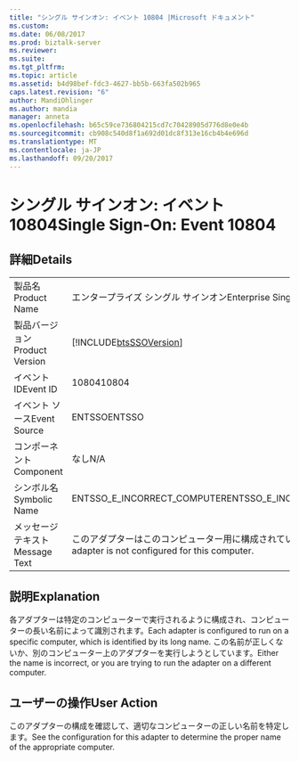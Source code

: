 ```yaml
---
title: "シングル サインオン: イベント 10804 |Microsoft ドキュメント"
ms.custom: 
ms.date: 06/08/2017
ms.prod: biztalk-server
ms.reviewer: 
ms.suite: 
ms.tgt_pltfrm: 
ms.topic: article
ms.assetid: b4d98bef-fdc3-4627-bb5b-663fa502b965
caps.latest.revision: "6"
author: MandiOhlinger
ms.author: mandia
manager: anneta
ms.openlocfilehash: b65c59ce736804215cd7c70428905d776d8e0e4b
ms.sourcegitcommit: cb908c540d8f1a692d01dc8f313e16cb4b4e696d
ms.translationtype: MT
ms.contentlocale: ja-JP
ms.lasthandoff: 09/20/2017
---
```

# <a name="single-sign-on-event-10804"></a><span data-ttu-id="1a9c8-102">シングル サインオン: イベント 10804</span><span class="sxs-lookup"><span data-stu-id="1a9c8-102">Single Sign-On: Event 10804</span></span>
## <a name="details"></a><span data-ttu-id="1a9c8-103">詳細</span><span class="sxs-lookup"><span data-stu-id="1a9c8-103">Details</span></span>  
  
|||  
|-|-|  
|<span data-ttu-id="1a9c8-104">製品名</span><span class="sxs-lookup"><span data-stu-id="1a9c8-104">Product Name</span></span>|<span data-ttu-id="1a9c8-105">エンタープライズ シングル サインオン</span><span class="sxs-lookup"><span data-stu-id="1a9c8-105">Enterprise Single Sign-On</span></span>|  
|<span data-ttu-id="1a9c8-106">製品バージョン</span><span class="sxs-lookup"><span data-stu-id="1a9c8-106">Product Version</span></span>|[!INCLUDE[btsSSOVersion](../includes/btsssoversion-md.md)]|  
|<span data-ttu-id="1a9c8-107">イベント ID</span><span class="sxs-lookup"><span data-stu-id="1a9c8-107">Event ID</span></span>|<span data-ttu-id="1a9c8-108">10804</span><span class="sxs-lookup"><span data-stu-id="1a9c8-108">10804</span></span>|  
|<span data-ttu-id="1a9c8-109">イベント ソース</span><span class="sxs-lookup"><span data-stu-id="1a9c8-109">Event Source</span></span>|<span data-ttu-id="1a9c8-110">ENTSSO</span><span class="sxs-lookup"><span data-stu-id="1a9c8-110">ENTSSO</span></span>|  
|<span data-ttu-id="1a9c8-111">コンポーネント</span><span class="sxs-lookup"><span data-stu-id="1a9c8-111">Component</span></span>|<span data-ttu-id="1a9c8-112">なし</span><span class="sxs-lookup"><span data-stu-id="1a9c8-112">N/A</span></span>|  
|<span data-ttu-id="1a9c8-113">シンボル名</span><span class="sxs-lookup"><span data-stu-id="1a9c8-113">Symbolic Name</span></span>|<span data-ttu-id="1a9c8-114">ENTSSO_E_INCORRECT_COMPUTER</span><span class="sxs-lookup"><span data-stu-id="1a9c8-114">ENTSSO_E_INCORRECT_COMPUTER</span></span>|  
|<span data-ttu-id="1a9c8-115">メッセージ テキスト</span><span class="sxs-lookup"><span data-stu-id="1a9c8-115">Message Text</span></span>|<span data-ttu-id="1a9c8-116">このアダプターはこのコンピューター用に構成されていません。</span><span class="sxs-lookup"><span data-stu-id="1a9c8-116">This adapter is not configured for this computer.</span></span>|  
  
## <a name="explanation"></a><span data-ttu-id="1a9c8-117">説明</span><span class="sxs-lookup"><span data-stu-id="1a9c8-117">Explanation</span></span>  
 <span data-ttu-id="1a9c8-118">各アダプターは特定のコンピューターで実行されるように構成され、コンピューターの長い名前によって識別されます。</span><span class="sxs-lookup"><span data-stu-id="1a9c8-118">Each adapter is configured to run on a specific computer, which is identified by its long name.</span></span> <span data-ttu-id="1a9c8-119">この名前が正しくないか、別のコンピューター上のアダプターを実行しようとしています。</span><span class="sxs-lookup"><span data-stu-id="1a9c8-119">Either the name is incorrect, or you are trying to run the adapter on a different computer.</span></span>  
  
## <a name="user-action"></a><span data-ttu-id="1a9c8-120">ユーザーの操作</span><span class="sxs-lookup"><span data-stu-id="1a9c8-120">User Action</span></span>  
 <span data-ttu-id="1a9c8-121">このアダプターの構成を確認して、適切なコンピューターの正しい名前を特定します。</span><span class="sxs-lookup"><span data-stu-id="1a9c8-121">See the configuration for this adapter to determine the proper name of the appropriate computer.</span></span>